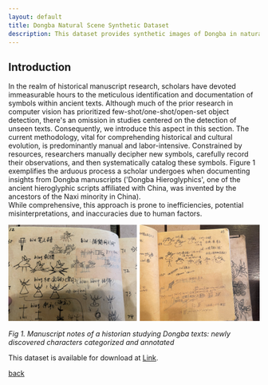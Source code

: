 ```yaml
---
layout: default
title: Dongba Natural Scene Synthetic Dataset
description: This dataset provides synthetic images of Dongba in natural scenes.
---
```


## Introduction
In the realm of historical manuscript research, scholars have devoted immeasurable hours to the meticulous identification and documentation of symbols within ancient texts. 
Although much of the prior research in computer vision has prioritized few-shot/one-shot/open-set object detection, there's an omission in studies centered on the detection of unseen texts. 
Consequently, we introduce this aspect in this section. The current methodology, vital for comprehending historical and cultural evolution, is predominantly manual and labor-intensive. 
Constrained by resources, researchers manually decipher new symbols, carefully record their observations, and then systematically catalog these symbols. 
Figure 1 exemplifies the arduous process a scholar undergoes when documenting insights from Dongba manuscripts ('Dongba Hieroglyphics', one of the ancient hieroglyphic scripts affiliated with China, was invented by the ancestors of the Naxi minority in China).  
While comprehensive, this approach is prone to inefficiencies, potential misinterpretations, and inaccuracies due to human factors. 

![](/docs/7.png)

*Fig 1. Manuscript notes of a historian studying Dongba texts: newly discovered characters categorized and annotated*

This dataset is available for download at  [Link](https://github.com/infinite-hwb/ots/tree/master/DATA/DBH%20dataset).

[back](./)

